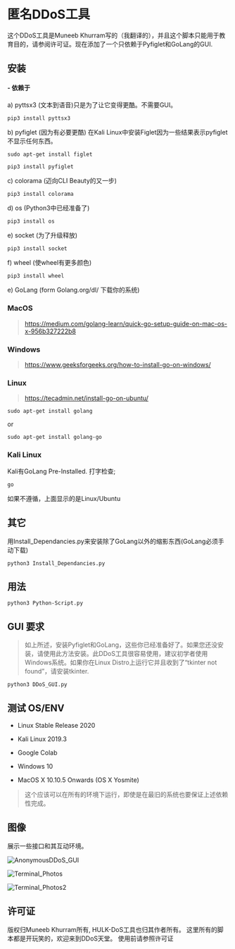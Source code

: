 # 匿名DDoS工具

这个DDoS工具是Muneeb Khurram写的（我翻译的），并且这个脚本只能用于教育目的，请参阅许可证。现在添加了一个只依赖于Pyfiglet和GoLang的GUI.

## 安装

#### - 依赖于
a) pyttsx3 (文本到语音)只是为了让它变得更酷。不需要GUI。
```
pip3 install pyttsx3
```
b) pyfiglet (因为有必要更酷)
在Kali Linux中安装Figlet因为一些结果表示pyfiglet不显示任何东西。
```
sudo apt-get install figlet
```
```
pip3 install pyfiglet
```
c) colorama (迈向CLI Beauty的又一步)
```
pip3 install colorama
````
d) os (Python3中已经准备了)
```
pip3 install os
```
e) socket (为了升级释放)
```
pip3 install socket
```
f) wheel (使wheel有更多颜色) 
```
pip3 install wheel
```
e) GoLang (form Golang.org/dl/ 下载你的系统) 

### MacOS

> https://medium.com/golang-learn/quick-go-setup-guide-on-mac-os-x-956b327222b8

### Windows

> https://www.geeksforgeeks.org/how-to-install-go-on-windows/

### Linux

> https://tecadmin.net/install-go-on-ubuntu/
```
sudo apt-get install golang
```
or
```
sudo apt-get install golang-go
```

### Kali Linux

Kali有GoLang Pre-Installed.
打字检查;

```
go 
```
如果不遵循，上面显示的是Linux/Ubuntu


## 其它
用Install_Dependancies.py来安装除了GoLang以外的缩影东西(GoLang必须手动下载)
````
python3 Install_Dependancies.py
````
## 用法
````
python3 Python-Script.py
````
## GUI 要求

> 如上所述，安装Pyfiglet和GoLang，这些你已经准备好了。如果您还没安装，请使用此方法安装。此DDoS工具很容易使用，建议初学者使用Windows系统。如果你在Linux Distro上运行它并且收到了“tkinter not found”，请安装tkinter. 

```
python3 DDoS_GUI.py
```
## 测试 OS/ENV

- Linux Stable Release 2020

- Kali Linux 2019.3

- Google Colab

- Windows 10

- MacOS X 10.10.5 Onwards (OS X Yosmite)

> 这个应该可以在所有的环境下运行，即使是在最旧的系统也要保证上述依赖性完成。

## 图像

展示一些接口和其互动环境。

![AnonymousDDoS_GUI](https://munublogs.files.wordpress.com/2020/05/screen-shot-2020-05-13-at-8.11.04-pm.png)

![Terminal_Photos](https://munublogs.files.wordpress.com/2020/05/screen-shot-2020-05-13-at-8.09.41-pm.png)

![Terminal_Photos2](https://munublogs.files.wordpress.com/2020/05/screen-shot-2020-05-13-at-8.10.30-pm.png)

## 许可证
版权归Muneeb Khurram所有, HULK-DoS工具也归其作者所有。
这里所有的脚本都是开玩笑的，欢迎来到DDoS天堂。
使用前请参照许可证
